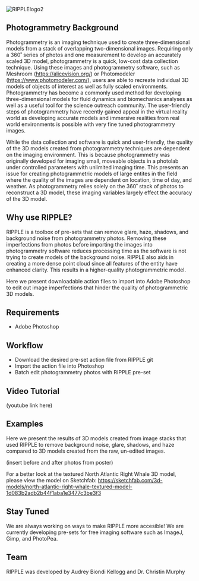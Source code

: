 ![RIPPLElogo2](https://user-images.githubusercontent.com/80370952/181084011-184db5b6-0087-45fd-97d3-e09481352736.png)
## Photogrammetry Background 

Photogrammetry is an imaging technique used to create three-dimensional models from a stack of overlapping two-dimensional images. Requiring only a 360˚ series of photos and one measurement to develop an accurately scaled 3D model, photogrammetry is a quick, low-cost data collection technique. Using these images and photogrammetry software, such as Meshroom (https://alicevision.org/) or Photomodeler (https://www.photomodeler.com/), users are able to recreate individual 3D models of objects of interest as well as fully scaled environments. Photogrammetry has become a commonly used method for developing three-dimensional models for fluid dynamics and biomechanics analyses as well as a useful tool for the science outreach community. The user-friendly steps of photogrammetry have recently gained appeal in the virtual reality world as developing accurate models and immersive realities from real world environments is possible with very fine tuned photogrammetry images. 

While the data collection and software is quick and user-friendly, the quality of the 3D models created from photogrammetry techniques are dependent on the imaging environment. This is because photogrammetry was originally developed for imaging small, moveable objects in a photolab under controlled parameters with unlimited imaging time. This presents an issue for creating photogrammetric models of large entites in the field where the quality of the images are dependent on location, time of day, and weather. As photogrammetry relies solely on the 360˚ stack of photos to reconstruct a 3D model, these imaging variables largely effect the accuracy of the 3D model.

## Why use RIPPLE? 

RIPPLE is a toolbox of pre-sets that can remove glare, haze, shadows, and background noise from photogrammetry photos. Removing these imperfections from photos before importing the images into photogrammetry software reduces processing time as the software is not trying to create models of the background noise. RIPPLE also aids in creating a more dense point cloud since all features of the entity have enhanced clarity. This results in a higher-quality photogrammetric model. 

Here we present downloadable action files to import into Adobe Photoshop to edit out image imperfections that hinder the quality of photogrammetric 3D models.

## Requirements 

* Adobe Photoshop

## Workflow

* Download the desired pre-set action file from RIPPLE git
* Import the action file into Photoshop
* Batch edit photogrammetry photos with RIPPLE pre-set

## Video Tutorial

(youtube link here)

## Examples

Here we present the results of 3D models created from image stacks that used RIPPLE to remove background noise, glare, shadows, and haze compared to 3D models created from the raw, un-edited images. 

(insert before and after photos from poster)

For a better look at the textured North Atlantic Right Whale 3D model, please view the model on Sketchfab: https://sketchfab.com/3d-models/north-atlantic-right-whale-textured-model-1d083b2adb2b44f1aba1e3477c3be3f3

## Stay Tuned

We are always working on ways to make RIPPLE more accesible! We are currently developing pre-sets for free imaging software such as ImageJ, Gimp, and PhotoPea. 

## Team

RIPPLE was developed by Audrey Biondi Kellogg and Dr. Christin Murphy 
